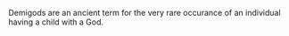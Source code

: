 Demigods are an ancient term for the very rare occurance of an individual having a child with a God. 